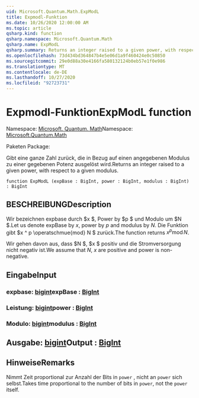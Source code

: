 ```yaml
---
uid: Microsoft.Quantum.Math.ExpModL
title: Expmodl-Funktion
ms.date: 10/26/2020 12:00:00 AM
ms.topic: article
qsharp.kind: function
qsharp.namespace: Microsoft.Quantum.Math
qsharp.name: ExpModL
qsharp.summary: Returns an integer raised to a given power, with respect to a given modulus.
ms.openlocfilehash: 73d434bd364847b4e5e06d1a9f460424e0c50850
ms.sourcegitcommit: 29e0d88a30e4166fa580132124b0eb57e1f0e986
ms.translationtype: MT
ms.contentlocale: de-DE
ms.lasthandoff: 10/27/2020
ms.locfileid: "92723731"
---
```

# <a name="expmodl-function"></a><span data-ttu-id="590ad-102">Expmodl-Funktion</span><span class="sxs-lookup"><span data-stu-id="590ad-102">ExpModL function</span></span>

<span data-ttu-id="590ad-103">Namespace: [Microsoft. Quantum. Math](xref:Microsoft.Quantum.Math)</span><span class="sxs-lookup"><span data-stu-id="590ad-103">Namespace: [Microsoft.Quantum.Math](xref:Microsoft.Quantum.Math)</span></span>

<span data-ttu-id="590ad-104">Paketen [](https://nuget.org/packages/)</span><span class="sxs-lookup"><span data-stu-id="590ad-104">Package: [](https://nuget.org/packages/)</span></span>


<span data-ttu-id="590ad-105">Gibt eine ganze Zahl zurück, die in Bezug auf einen angegebenen Modulus zu einer gegebenen Potenz ausgelöst wird.</span><span class="sxs-lookup"><span data-stu-id="590ad-105">Returns an integer raised to a given power, with respect to a given modulus.</span></span>

```qsharp
function ExpModL (expBase : BigInt, power : BigInt, modulus : BigInt) : BigInt
```


## <a name="description"></a><span data-ttu-id="590ad-106">BESCHREIBUNG</span><span class="sxs-lookup"><span data-stu-id="590ad-106">Description</span></span>

<span data-ttu-id="590ad-107">Wir bezeichnen expbase durch $x $, Power by $p $ und Modulo um $N $.</span><span class="sxs-lookup"><span data-stu-id="590ad-107">Let us denote expBase by $x$, power by $p$ and modulus by $N$.</span></span>
<span data-ttu-id="590ad-108">Die Funktion gibt $x ^ p \operatschmue{mod} N $ zurück.</span><span class="sxs-lookup"><span data-stu-id="590ad-108">The function returns $x^p \operatorname{mod} N$.</span></span>

<span data-ttu-id="590ad-109">Wir gehen davon aus, dass $N $, $x $ positiv und die Stromversorgung nicht negativ ist.</span><span class="sxs-lookup"><span data-stu-id="590ad-109">We assume that $N$, $x$ are positive and power is non-negative.</span></span>

## <a name="input"></a><span data-ttu-id="590ad-110">Eingabe</span><span class="sxs-lookup"><span data-stu-id="590ad-110">Input</span></span>

### <a name="expbase--bigint"></a><span data-ttu-id="590ad-111">expbase: [bigint](xref:microsoft.quantum.lang-ref.bigint)</span><span class="sxs-lookup"><span data-stu-id="590ad-111">expBase : [BigInt](xref:microsoft.quantum.lang-ref.bigint)</span></span>




### <a name="power--bigint"></a><span data-ttu-id="590ad-112">Leistung: [bigint](xref:microsoft.quantum.lang-ref.bigint)</span><span class="sxs-lookup"><span data-stu-id="590ad-112">power : [BigInt](xref:microsoft.quantum.lang-ref.bigint)</span></span>




### <a name="modulus--bigint"></a><span data-ttu-id="590ad-113">Modulo: [bigint](xref:microsoft.quantum.lang-ref.bigint)</span><span class="sxs-lookup"><span data-stu-id="590ad-113">modulus : [BigInt](xref:microsoft.quantum.lang-ref.bigint)</span></span>





## <a name="output--bigint"></a><span data-ttu-id="590ad-114">Ausgabe: [bigint](xref:microsoft.quantum.lang-ref.bigint)</span><span class="sxs-lookup"><span data-stu-id="590ad-114">Output : [BigInt](xref:microsoft.quantum.lang-ref.bigint)</span></span>



## <a name="remarks"></a><span data-ttu-id="590ad-115">Hinweise</span><span class="sxs-lookup"><span data-stu-id="590ad-115">Remarks</span></span>

<span data-ttu-id="590ad-116">Nimmt Zeit proportional zur Anzahl der Bits in `power` , nicht an `power` sich selbst.</span><span class="sxs-lookup"><span data-stu-id="590ad-116">Takes time proportional to the number of bits in `power`, not the `power` itself.</span></span>